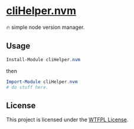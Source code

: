 ﻿# [cliHelper.nvm](https://www.powershellgallery.com/packages/cliHelper.nvm)

🔥 simple node version manager.

## Usage

```PowerShell
Install-Module cliHelper.nvm
```

then

```PowerShell
Import-Module cliHelper.nvm
# do stuff here.
```

## License

This project is licensed under the [WTFPL License](LICENSE).
